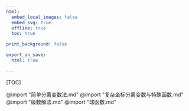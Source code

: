 ```yaml
---
html:
  embed_local_images: false
  embed_svg: true
  offline: true
  toc: true

print_background: false

export_on_save:
  html: true

---
```


[TOC]


@import "简单分离变数法.md"
@import "复杂坐标分离变数与特殊函数.md"
@import "级数解法.md"
@import "球函数.md"